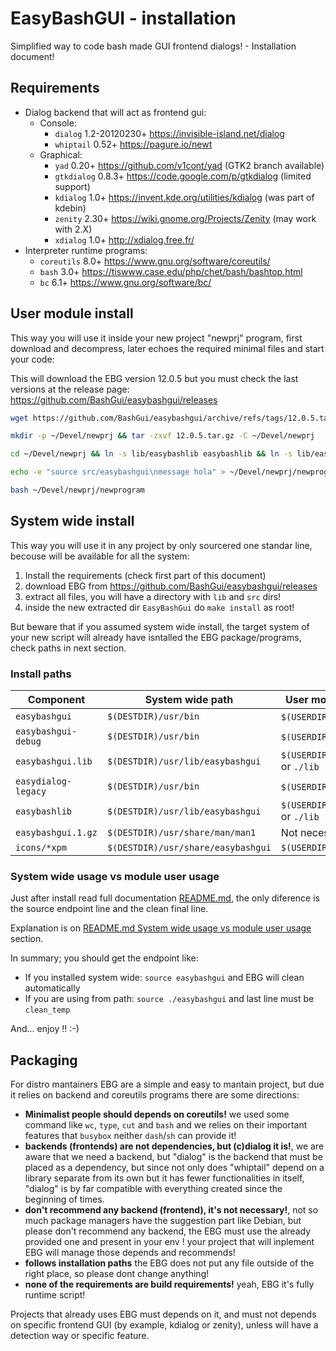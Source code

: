 EasyBashGUI - installation
==========================

Simplified way to code bash made GUI frontend dialogs! - Installation document!

## Requirements

* Dialog backend that will act as frontend gui:
  * Console:
    * `dialog` 1.2-20120230+ https://invisible-island.net/dialog
    * `whiptail` 0.52+ https://pagure.io/newt
  * Graphical:
    * `yad` 0.20+ https://github.com/v1cont/yad (GTK2 branch available)
    * `gtkdialog` 0.8.3+ https://code.google.com/p/gtkdialog (limited support)
    * `kdialog` 1.0+ https://invent.kde.org/utilities/kdialog (was part of kdebin)
    * `zenity` 2.30+ https://wiki.gnome.org/Projects/Zenity (may work with 2.X)
    * `xdialog` 1.0+ http://xdialog.free.fr/
* Interpreter runtime programs:
  * `coreutils` 8.0+ https://www.gnu.org/software/coreutils/
  * `bash` 3.0+ https://tiswww.case.edu/php/chet/bash/bashtop.html
  * `bc` 6.1+ https://www.gnu.org/software/bc/
  
## User module install

This way you will use it inside your new project "newprj" program, first download 
and decompress, later echoes the required minimal files and start your code:

This will download the EBG version 12.0.5 but you must check the last versions 
at the release page: https://github.com/BashGui/easybashgui/releases

``` bash
wget https://github.com/BashGui/easybashgui/archive/refs/tags/12.0.5.tar.gz

mkdir -p ~/Devel/newprj && tar -zxvf 12.0.5.tar.gz -C ~/Devel/newprj

cd ~/Devel/newprj && ln -s lib/easybashlib easybashlib && ln -s lib/easybashgui.lib easybashgui.lib

echo -e "source src/easybashgui\nmessage hola" > ~/Devel/newprj/newprogram

bash ~/Devel/newprj/newprogram
```

## System wide install

This way you will use it in any project by only sourcered one standar line, 
becouse will be available for all the system:

1. Install the requirements (check first part of this document)
2. download EBG from https://github.com/BashGui/easybashgui/releases
3. extract all files, you will have a directory with `lib` and `src` dirs!
4. inside the new extracted dir `EasyBashGui` do `make install` as root!

But beware that if you assumed system wide install, the target system of your 
new script will already have isntalled the EBG package/programs, check paths
in next section.

### Install paths

| Component           | System wide path            | User mode path        |
| ------------------- | --------------------------- | --------------------- |
| `easybashgui`       | `$(DESTDIR)/usr/bin`        | `$(USERDIR)/` or `./` |
| `easybashgui-debug` | `$(DESTDIR)/usr/bin`        | `$(USERDIR)/` or `./` |
| `easybashgui.lib`   | `$(DESTDIR)/usr/lib/easybashgui` | `$(USERDIR)/lib/` or `./lib` |
| `easydialog-legacy` | `$(DESTDIR)/usr/bin`         |  `$(USERDIR)/`  or `./`  |
| `easybashlib`       | `$(DESTDIR)/usr/lib/easybashgui` | `$(USERDIR)/lib/` or `./lib` |
| `easybashgui.1.gz`  | `$(DESTDIR)/usr/share/man/man1` | Not necesary      |
| `icons/*xpm`        | `$(DESTDIR)/usr/share/easybashgui` | `$(USERDIR)/icons/`     |

### System wide usage vs module user usage

Just after install read full documentation [README.md](README.md), the only 
diference is the source endpoint line and the clean final line.

Explanation is on [README.md System wide usage vs module user usage](README.md#system-wide-usage-vs-module-user-usage) section.

In summary; you should get the endpoint like:

* If you installed system wide: `source easybashgui` and EBG will clean automatically
* If you are using from path: `source ./easybashgui` and last line must be `clean_temp`

And... enjoy !! :-)

## Packaging

For distro mantainers EBG are a simple and easy to mantain project, 
but due it relies on backend and coreutils programs there are some 
directions:

* **Minimalist people should depends on coreutils!** we used some command 
like `wc`, `type`, `cut` and `bash` and we relies on their important features 
that `busybox` neither `dash`/`sh` can provide it!
* **backends (frontends) are not dependencies, but (c)dialog it is!**, we are 
aware that we need a backend, but "dialog" is the backend that must be placed as 
a dependency, but since not only does "whiptail" depend on a library separate 
from its own but it has fewer functionalities in itself, "dialog" is by far 
compatible with everything created since the beginning of times.
* **don't recommend any backend (frontend), it's not necessary!**, not so much 
package managers have the suggestion part like Debian, but please don't recommend 
any backend, the EBG must use the already provided one and present in your env ! 
your project that will inplement EBG will manage those depends and recommends!
* **follows installation paths** the EBG does not put any file outside of the 
right place, so please dont change anything!
* **none of the requirements are build requirements!** yeah, EBG it's fully 
runtime script!

Projects that already uses EBG must depends on it, and must not depends on 
specific frontend GUI (by example, kdialog or zenity), unless will have a 
detection way or specific feature.
